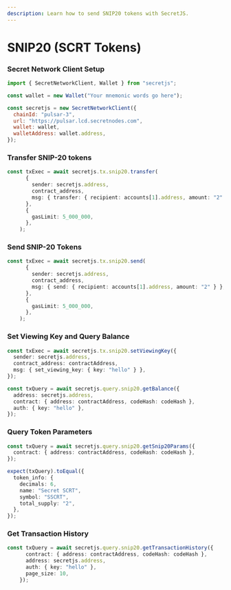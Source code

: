```yaml
---
description: Learn how to send SNIP20 tokens with SecretJS.
---
```


# SNIP20 (SCRT Tokens)

### Secret Network Client Setup

```javascript
import { SecretNetworkClient, Wallet } from "secretjs";

const wallet = new Wallet("Your mnemonic words go here");

const secretjs = new SecretNetworkClient({
  chainId: "pulsar-3",
  url: "https://pulsar.lcd.secretnodes.com",
  wallet: wallet,
  walletAddress: wallet.address,
});
```

### Transfer SNIP-20 tokens

```typescript
const txExec = await secretjs.tx.snip20.transfer(
      {
        sender: secretjs.address,
        contract_address,
        msg: { transfer: { recipient: accounts[1].address, amount: "2" } },
      },
      {
        gasLimit: 5_000_000,
      },
    );
```

### Send SNIP-20 Tokens

```typescript
const txExec = await secretjs.tx.snip20.send(
      {
        sender: secretjs.address,
        contract_address,
        msg: { send: { recipient: accounts[1].address, amount: "2" } },
      },
      {
        gasLimit: 5_000_000,
      },
    );
```

### Set Viewing Key and Query Balance

```typescript
const txExec = await secretjs.tx.snip20.setViewingKey({
  sender: secretjs.address,
  contract_address: contractAddress,
  msg: { set_viewing_key: { key: "hello" } },
});

const txQuery = await secretjs.query.snip20.getBalance({
  address: secretjs.address,
  contract: { address: contractAddress, codeHash: codeHash },
  auth: { key: "hello" },
});

```

### Query Token Parameters

```typescript
const txQuery = await secretjs.query.snip20.getSnip20Params({
  contract: { address: contractAddress, codeHash: codeHash },
});

expect(txQuery).toEqual({
  token_info: {
    decimals: 6,
    name: "Secret SCRT",
    symbol: "SSCRT",
    total_supply: "2",
  },
});
```

### Get Transaction History

```typescript
const txQuery = await secretjs.query.snip20.getTransactionHistory({
      contract: { address: contractAddress, codeHash: codeHash },
      address: secretjs.address,
      auth: { key: "hello" },
      page_size: 10,
    });
```
